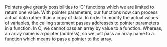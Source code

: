 Pointers give greatly possibilities to ‘C’ functions which we are limited to return one value.
With pointer parameters, our functions now can process actual data rather than a copy of data.
In order to modify the actual values of variables, the calling statement passes addresses to pointer parameters in a function.
In C, we cannot pass an array by value to a function.
Whereas, an array name is a pointer (address), so we just pass an array name to a function which means to pass a pointer to the array.
